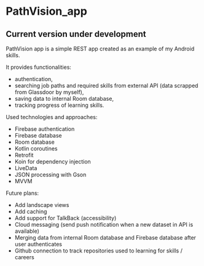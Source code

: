 # PathVision_app

<h2>Current version under development</h2>

PathVision app is a simple REST app created as an example of my Android skills. 

It provides functionalities:
* authentication, 
* searching job paths and required skills from external API (data scrapped from Glassdoor by myself), 
* saving data to internal Room database,
* tracking progress of learning skills.

Used technologies and approaches:
* Firebase authentication
* Firebase database
* Room database
* Kotlin coroutines
* Retrofit
* Koin for dependency injection
* LiveData
* JSON processing with Gson
* MVVM

Future plans:
* Add landscape views
* Add caching
* Add support for TalkBack (accessibility) 
* Cloud messaging (send push notification when a new dataset in API is available)
* Merging data from internal Room database and Firebase database after user authenticates
* Github connection to track repositories used to learning for skills / careers
